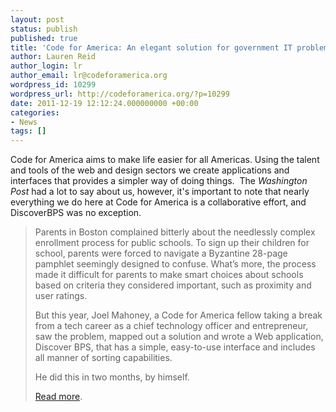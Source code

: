 ```yaml
---
layout: post
status: publish
published: true
title: 'Code for America: An elegant solution for government IT problems'
author: Lauren Reid
author_login: lr
author_email: lr@codeforamerica.org
wordpress_id: 10299
wordpress_url: http://codeforamerica.org/?p=10299
date: 2011-12-19 12:12:24.000000000 +00:00
categories:
- News
tags: []
---
```

Code for America aims to make life easier for all Americas. Using the talent and tools of the web and design sectors we create applications and interfaces that provides a simpler way of doing things.  The <em>Washington Post</em> had a lot to say about us, however, it's important to note that nearly everything we do here at Code for America is a collaborative effort, and DiscoverBPS was no exception.
<blockquote>Parents in Boston complained bitterly about the needlessly complex enrollment process for public schools. To sign up their children for school, parents were forced to navigate a Byzantine 28-page pamphlet seemingly designed to confuse. What’s more, the process made it difficult for parents to make smart choices about schools based on criteria they considered important, such as proximity and user ratings.

But this year, Joel Mahoney, a Code for America fellow taking a break from a tech career as a chief technology officer and entrepreneur, saw the problem, mapped out a solution and wrote a Web application, Discover BPS, that has a simple, easy-to-use interface and includes all manner of sorting capabilities.

He did this in two months, by himself.

<a href="http://www.washingtonpost.com/national/on-innovations/code-for-america-an-elegant-solution-for-government-it-problems/2011/12/16/gIQAXrIu2O_story.html" target="_blank">Read more</a>.</blockquote>
